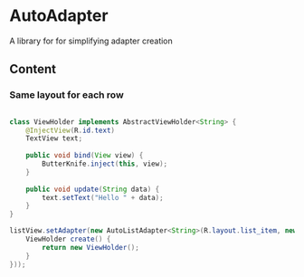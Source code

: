 # AutoAdapter
A library for for simplifying adapter creation

## Content

### Same layout for each row

```java

class ViewHolder implements AbstractViewHolder<String> {
    @InjectView(R.id.text)
    TextView text;
    
    public void bind(View view) {
        ButterKnife.inject(this, view);
    }
    
    public void update(String data) {
        text.setText("Hello " + data);
    }
}

listView.setAdapter(new AutoListAdapter<String>(R.layout.list_item, new Factory<ViewHolder>() {
    ViewHolder create() {
        return new ViewHolder();
    }
}));

```